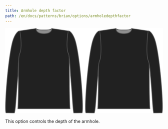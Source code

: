 ```yaml
---
title: Armhole depth factor
path: /en/docs/patterns/brian/options/armholedepthfactor
---
```


![The armhole depth factor on Brian](./armholedepthfactor.svg)

This option controls the depth of the armhole.